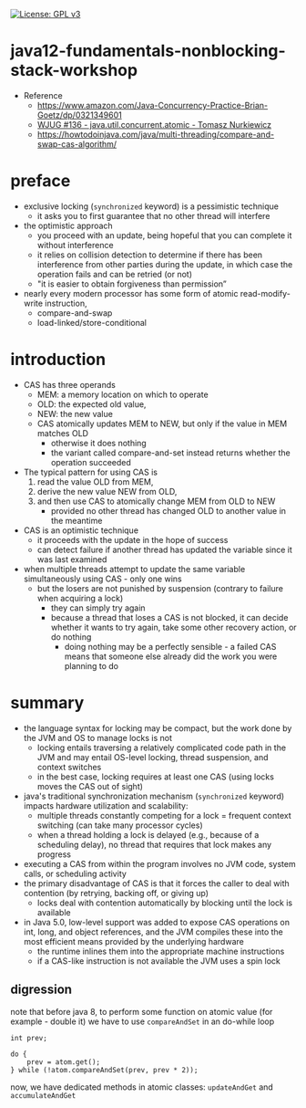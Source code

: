 [![License: GPL v3](https://img.shields.io/badge/License-GPLv3-blue.svg)](https://www.gnu.org/licenses/gpl-3.0)

# java12-fundamentals-nonblocking-stack-workshop

* Reference
    * https://www.amazon.com/Java-Concurrency-Practice-Brian-Goetz/dp/0321349601
    * [WJUG #136 - java.util.concurrent.atomic - Tomasz Nurkiewicz](https://www.youtube.com/watch?v=5qjFq0Pj5MU)
    * https://howtodoinjava.com/java/multi-threading/compare-and-swap-cas-algorithm/

# preface
* exclusive locking (`synchronized` keyword) is a pessimistic technique
    * it asks you to first guarantee that no other thread will interfere
* the optimistic approach
    * you proceed with an update, being hopeful that you can complete it without interference
    * it relies on collision detection to determine if there has been interference 
    from other parties during the update, in which case the operation fails and 
    can be retried (or not)
    * "it is easier to obtain forgiveness than permission”
* nearly every modern processor has some form of atomic read-modify-write instruction, 
    * compare-and-swap
    * load-linked/store-conditional
    
# introduction
* CAS has three operands
    * MEM: a memory location on which to operate 
    * OLD: the expected old value, 
    * NEW: the new value 
    * CAS atomically updates MEM to NEW, but only if the value in MEM matches OLD
        * otherwise it does nothing
        * the variant called compare-and-set instead returns whether the operation
          succeeded
* The typical pattern for using CAS is 
    1. read the value OLD from MEM, 
    1. derive the new value NEW from OLD, 
    1. and then use CAS to atomically change MEM from OLD to NEW 
        * provided no other thread has changed OLD to another value in the meantime
* CAS is an optimistic technique
    * it proceeds with the update in the hope of success
    * can detect failure if another thread has updated the variable since it was last examined
* when multiple threads attempt to update the same variable simultaneously
using CAS - only one wins
    * but the losers are not punished by suspension (contrary to failure when acquiring a lock)
        * they can simply try again 
        * because a thread that loses a CAS is not blocked, it can decide
        whether it wants to try again, take some other recovery action, or do nothing
            * doing nothing may be a perfectly sensible - a failed CAS means that someone else already did the 
            work you were planning to do

# summary
* the language syntax for locking may be compact, but the work done by the
JVM and OS to manage locks is not
    * locking entails traversing a relatively complicated code path in the 
    JVM and may entail OS-level locking, thread suspension, and context switches 
    * in the best case, locking requires at least one CAS (using locks moves the 
    CAS out of sight)
* java's traditional synchronization mechanism (`synchronized` keyword) 
impacts hardware utilization and scalability:
    * multiple threads constantly competing for a lock = 
    frequent context switching (can take many processor cycles)
    * when a thread holding a lock is delayed (e.g., because of a scheduling  delay), 
    no thread that requires that lock makes any progress
* executing a CAS from within the program involves no JVM code,
system calls, or scheduling activity
* the primary disadvantage of CAS is that it forces the caller to deal with contention 
(by retrying, backing off, or giving up) 
    * locks deal with contention automatically by blocking until the lock is available
* in Java 5.0, low-level support was added to expose CAS operations on int, long,
and object references, and the JVM compiles these into the most efficient means
provided by the underlying hardware 
    * the runtime inlines them into the appropriate machine instructions 
    * if a CAS-like instruction is not available the JVM uses a spin lock

## digression
note that before java 8, to perform some function on atomic value (for example - double it) 
we have to use `compareAndSet` in an do-while loop
```
int prev;

do {
    prev = atom.get();
} while (!atom.compareAndSet(prev, prev * 2));
```
now, we have dedicated methods in atomic classes: `updateAndGet` and `accumulateAndGet`